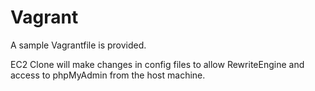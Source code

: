 # Vagrant

A sample Vagrantfile is provided.

EC2 Clone will make changes in config files to allow RewriteEngine and access to phpMyAdmin from the host machine.